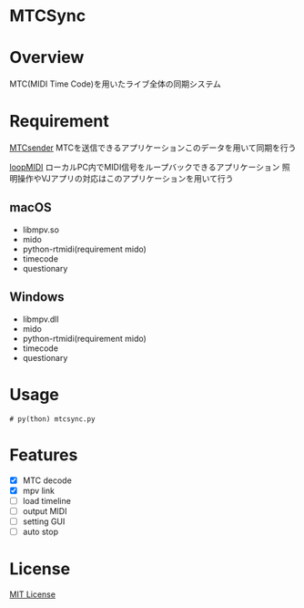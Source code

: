 # MTCSync

# Overview

MTC(MIDI Time Code)を用いたライブ全体の同期システム

# Requirement

[MTCsender](https://www.styletronix.net/Software/MTC/Default.aspx)
MTCを送信できるアプリケーションこのデータを用いて同期を行う

[loopMIDI](https://www.tobias-erichsen.de/software/loopmidi.html)
ローカルPC内でMIDI信号をループバックできるアプリケーション
照明操作やVJアプリの対応はこのアプリケーションを用いて行う

## macOS
- libmpv.so
- mido
- python-rtmidi(requirement mido)
- timecode
- questionary

## Windows
- libmpv.dll
- mido
- python-rtmidi(requirement mido)
- timecode
- questionary

# Usage

```# py(thon) mtcsync.py```

# Features

- [x] MTC decode
- [x] mpv link
- [ ] load timeline
- [ ] output MIDI
- [ ] setting GUI
- [ ] auto stop

# License
[MIT License](LICENSE.md)
